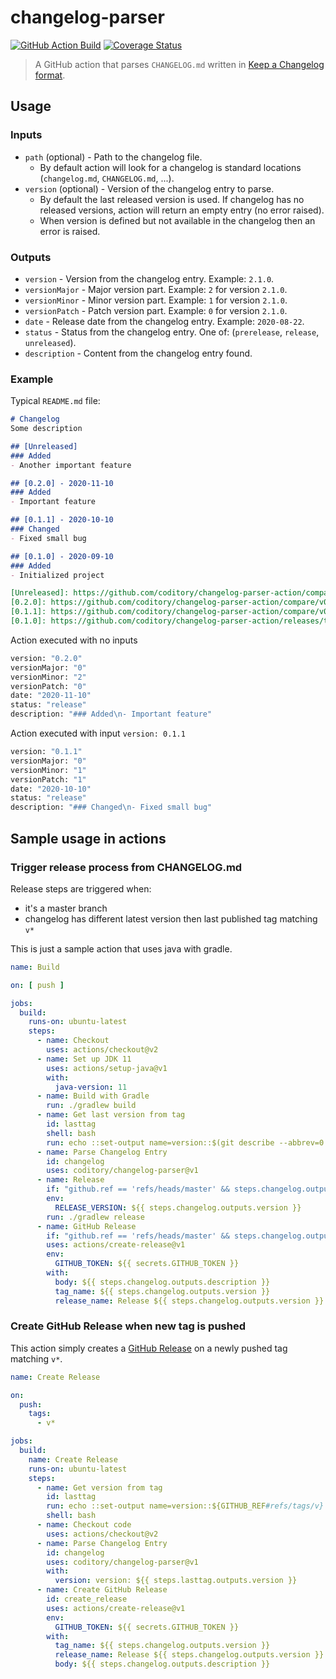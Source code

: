 # changelog-parser
[![GitHub Action Build](https://github.com/coditory/changelog-parser-action/workflows/Build/badge.svg)](https://github.com/coditory/changelog-parser-action/actions?query=workflow%3ABuild+branch%3Amaster)
[![Coverage Status](https://coveralls.io/repos/github/coditory/changelog-parser-action/badge.svg?branch=master)](https://coveralls.io/github/coditory/changelog-parser-action?branch=master)

> A GitHub action that parses `CHANGELOG.md` written in [Keep a Changelog format](https://github.com/olivierlacan/keep-a-changelog).

## Usage

### Inputs
- `path` (optional) - Path to the changelog file.
  - By default action will look for a changelog is standard locations (`changelog.md`, `CHANGELOG.md`, ...).
- `version` (optional) - Version of the changelog entry to parse.
  - By default the last released version is used. If changelog has no released versions, action will return an empty entry (no error raised).
  - When version is defined but not available in the changelog then an error is raised.

### Outputs
- `version` - Version from the changelog entry. Example: `2.1.0`.
- `versionMajor` - Major version part. Example: `2` for version `2.1.0`.
- `versionMinor` - Minor version part. Example: `1` for version `2.1.0`.
- `versionPatch` - Patch version part. Example: `0` for version `2.1.0`.
- `date` - Release date from the changelog entry. Example: `2020-08-22`.
- `status` - Status from the changelog entry. One of: (`prerelease`, `release`, `unreleased`).
- `description` - Content from the changelog entry found.

### Example
Typical `README.md` file:
```md
# Changelog
Some description

## [Unreleased]
### Added
- Another important feature

## [0.2.0] - 2020-11-10
### Added
- Important feature

## [0.1.1] - 2020-10-10
### Changed
- Fixed small bug

## [0.1.0] - 2020-09-10
### Added
- Initialized project

[Unreleased]: https://github.com/coditory/changelog-parser-action/compare/v0.2.0...HEAD
[0.2.0]: https://github.com/coditory/changelog-parser-action/compare/v0.1.1...v0.2.0
[0.1.1]: https://github.com/coditory/changelog-parser-action/compare/v0.1.0...v0.1.1
[0.1.0]: https://github.com/coditory/changelog-parser-action/releases/tag/v0.1.0
```

Action executed with no inputs
```bash
version: "0.2.0"
versionMajor: "0"
versionMinor: "2"
versionPatch: "0"
date: "2020-11-10"
status: "release"
description: "### Added\n- Important feature"
```

Action executed with input `version: 0.1.1`
```bash
version: "0.1.1"
versionMajor: "0"
versionMinor: "1"
versionPatch: "1"
date: "2020-10-10"
status: "release"
description: "### Changed\n- Fixed small bug"
```

## Sample usage in actions

### Trigger release process from CHANGELOG.md

Release steps are triggered when:
- it's a master branch
- changelog has different latest version then last published tag matching `v*`

This is just a sample action that uses java with gradle.

```yaml
name: Build

on: [ push ]

jobs:
  build:
    runs-on: ubuntu-latest
    steps:
      - name: Checkout
        uses: actions/checkout@v2
      - name: Set up JDK 11
        uses: actions/setup-java@v1
        with:
          java-version: 11
      - name: Build with Gradle
        run: ./gradlew build
      - name: Get last version from tag
        id: lasttag
        shell: bash
        run: echo ::set-output name=version::$(git describe --abbrev=0 --tags --match 'v[0-9]*' | cut -c2-)
      - name: Parse Changelog Entry
        id: changelog
        uses: coditory/changelog-parser@v1
      - name: Release
        if: "github.ref == 'refs/heads/master' && steps.changelog.outputs.version != steps.lasttag.outputs.version"
        env:
          RELEASE_VERSION: ${{ steps.changelog.outputs.version }}
        run: ./gradlew release
      - name: GitHub Release
        if: "github.ref == 'refs/heads/master' && steps.changelog.outputs.version != steps.lasttag.outputs.version"
        uses: actions/create-release@v1
        env:
          GITHUB_TOKEN: ${{ secrets.GITHUB_TOKEN }}
        with:
          body: ${{ steps.changelog.outputs.description }}
          tag_name: ${{ steps.changelog.outputs.version }}
          release_name: Release ${{ steps.changelog.outputs.version }}
```

### Create GitHub Release when new tag is pushed

This action simply creates a [GitHub Release](https://docs.github.com/en/free-pro-team@latest/github/administering-a-repository/managing-releases-in-a-repository) on a newly pushed tag matching `v*`.

```yaml
name: Create Release

on:
  push:
    tags:
      - v*

jobs:
  build:
    name: Create Release
    runs-on: ubuntu-latest
    steps:
      - name: Get version from tag
        id: lasttag
        run: echo ::set-output name=version::${GITHUB_REF#refs/tags/v}
        shell: bash
      - name: Checkout code
        uses: actions/checkout@v2
      - name: Parse Changelog Entry
        id: changelog
        uses: coditory/changelog-parser@v1
        with:
          version: version: ${{ steps.lasttag.outputs.version }}
      - name: Create GitHub Release
        id: create_release
        uses: actions/create-release@v1
        env:
          GITHUB_TOKEN: ${{ secrets.GITHUB_TOKEN }}
        with:
          tag_name: ${{ steps.changelog.outputs.version }}
          release_name: Release ${{ steps.changelog.outputs.version }}
          body: ${{ steps.changelog.outputs.description }}
```
